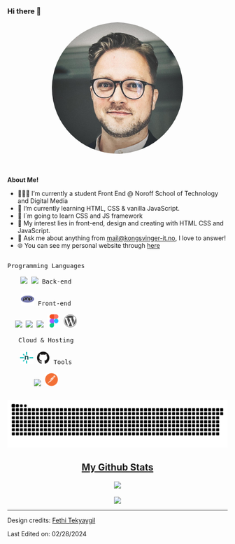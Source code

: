 ### Hi there 👋

<!--
**jonhavbra87/jonhavbra87** is a ✨ _special_ ✨ repository because its `README.md` (this file) appears on your GitHub profile.

Here are some ideas to get you started:

- 🔭 I’m currently working on ...
- 🌱 I’m currently learning ...
- 👯 I’m looking to collaborate on ...
- 🤔 I’m looking for help with ...
- 💬 Ask me about ...
- 📫 How to reach me: ...
- 😄 Pronouns: ...
- ⚡ Fun fact: ...
-->

<div align="center">
  <a href="https://portfolio.kongsvinger-it.no/">
    <img style="border-radius: 50%;" width="300px" src="/img/profile.jpg" alt="Profile Image">
  </a>
</div>

 <br>
 <br>

**About Me!**

- 👨🏽‍💻 I’m currently a student Front End @ Noroff School of Technology and Digital Media
- 🌱 I’m currently learning HTML, CSS & vanilla JavaScript.
- 🔭 I´m going to learn CSS and JS framework
- 🤔 My interest lies in front-end, design and creating with HTML CSS and JavaScript.
- 💬 Ask me about anything from [mail@kongsvinger-it.no](mailto:mail@kongsvinger-it.no), I love to answer!
- 🌐 You can see my personal website through [here](https://portfolio.kongsvinger-it.no/)

<p style="display: inline-block;" align="center">
  <kbd>
        <kbd>
        <kbd>Programming Languages</kbd>
        <br>
        <br>
        <!-- <img width="30px" src="https://cdn.jsdelivr.net/gh/devicons/devicon/icons/python/python-plain.svg" />  -->
        <img width="30px" src="https://cdn.jsdelivr.net/gh/devicons/devicon/icons/csharp/csharp-plain.svg" /> 
        <img width="30px" src="https://cdn.jsdelivr.net/gh/devicons/devicon/icons/java/java-plain.svg" /> 
    </kbd>
    <kbd>
        <kbd>Back-end</kbd>
        <br>
        <br>
        <img width="30px" src="https://github.com/devicons/devicon/blob/master/icons/php/php-original.svg" />
    </kbd>
    <kbd>
        <kbd>Front-end</kbd>
        <br>
        <br>
        <img width="30px" src="https://cdn.jsdelivr.net/gh/devicons/devicon/icons/html5/html5-original.svg" /> 
        <img width="30px" src="https://cdn.jsdelivr.net/gh/devicons/devicon/icons/css3/css3-plain.svg" /> 
        <!-- <img width="30px" src="https://cdn.jsdelivr.net/gh/devicons/devicon/icons/bootstrap/bootstrap-plain.svg" />  -->
        <!-- <img width="30px" src="https://cdn.jsdelivr.net/gh/devicons/devicon/icons/angularjs/angularjs-plain.svg" /> -->
        <img width="30px" src="https://cdn.jsdelivr.net/gh/devicons/devicon/icons/javascript/javascript-original.svg" />
        <img width="30px" src="https://github.com/devicons/devicon/blob/master/icons/figma/figma-original.svg" />
        <img width="30px" src="https://github.com/devicons/devicon/blob/master/icons/wordpress/wordpress-plain.svg" />
        <!-- <img width="30px" src="https://cdn.jsdelivr.net/gh/devicons/devicon/icons/jquery/jquery-plain.svg" /> -->
    </kbd>
    <br>
    <br>
    <kbd>
        <kbd>Cloud & Hosting</kbd>
        <br>
        <br>
        <img width="30px" src="https://github.com/devicons/devicon/blob/master/icons/netlify/netlify-original.svg" />
        <img width="30px" src="https://github.com/devicons/devicon/blob/master/icons/github/github-original.svg" />
    </kbd>
    <kbd>
        <kbd>Tools</kbd>
        <br>
        <br>
        <img width="30px" src="https://cdn.jsdelivr.net/gh/devicons/devicon/icons/vscode/vscode-original.svg" />
        <img width="30px" src="https://github.com/devicons/devicon/blob/master/icons/postman/postman-original.svg" />
    </kbd>
    </kbd>
</p>

![snake gif](https://github.com/TekyaygilFethi/TekyaygilFethi/blob/output/github-contribution-grid-snake.svg)

<h2 align="center"><u>My Github Stats</u></h2>
<p align="center">
<img align="center" src="https://github-readme-stats.vercel.app/api/top-langs/?username=jonhavbra87&layout=compact&theme=github_dark&langs_count=10&exclude_repo=kasweb">	
<br>
<br>
<img align="center" src="https://github-readme-streak-stats.herokuapp.com/?user=jonhavbra87&theme=holi-theme">
</p>

---

Design credits: [Fethi Tekyaygil](https://github.com/TekyaygilFethi)

Last Edited on: 02/28/2024
